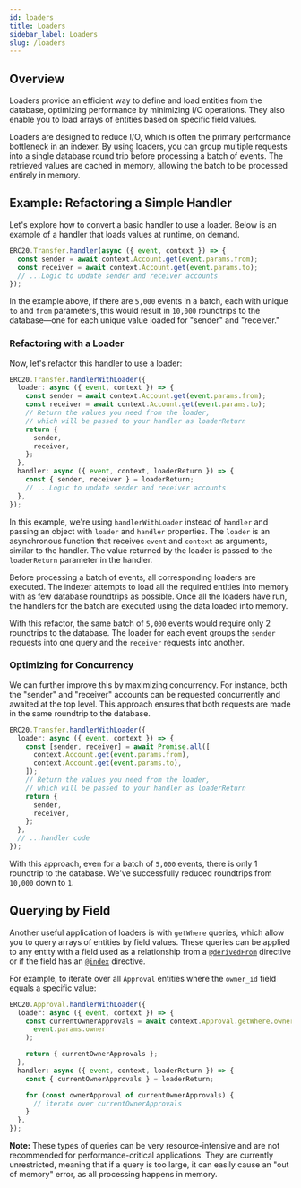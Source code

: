 ```yaml
---
id: loaders
title: Loaders
sidebar_label: Loaders
slug: /loaders
---
```


## Overview

Loaders provide an efficient way to define and load entities from the database, optimizing performance by minimizing I/O operations. They also enable you to load arrays of entities based on specific field values.

Loaders are designed to reduce I/O, which is often the primary performance bottleneck in an indexer. By using loaders, you can group multiple requests into a single database round trip before processing a batch of events. The retrieved values are cached in memory, allowing the batch to be processed entirely in memory.

## Example: Refactoring a Simple Handler

Let's explore how to convert a basic handler to use a loader. Below is an example of a handler that loads values at runtime, on demand.

```ts
ERC20.Transfer.handler(async ({ event, context }) => {
  const sender = await context.Account.get(event.params.from);
  const receiver = await context.Account.get(event.params.to);
  // ...Logic to update sender and receiver accounts
});
```

In the example above, if there are `5,000` events in a batch, each with unique `to` and `from` parameters, this would result in `10,000` roundtrips to the database—one for each unique value loaded for "sender" and "receiver."

### Refactoring with a Loader

Now, let's refactor this handler to use a loader:

```ts
ERC20.Transfer.handlerWithLoader({
  loader: async ({ event, context }) => {
    const sender = await context.Account.get(event.params.from);
    const receiver = await context.Account.get(event.params.to);
    // Return the values you need from the loader,
    // which will be passed to your handler as loaderReturn
    return {
      sender,
      receiver,
    };
  },
  handler: async ({ event, context, loaderReturn }) => {
    const { sender, receiver } = loaderReturn;
    // ...Logic to update sender and receiver accounts
  },
});
```

In this example, we're using `handlerWithLoader` instead of `handler` and passing an object with `loader` and `handler` properties. The `loader` is an asynchronous function that receives `event` and `context` as arguments, similar to the handler. The value returned by the loader is passed to the `loaderReturn` parameter in the handler.

Before processing a batch of events, all corresponding loaders are executed. The indexer attempts to load all the required entities into memory with as few database roundtrips as possible. Once all the loaders have run, the handlers for the batch are executed using the data loaded into memory.

With this refactor, the same batch of `5,000` events would require only 2 roundtrips to the database. The loader for each event groups the `sender` requests into one query and the `receiver` requests into another.

### Optimizing for Concurrency

We can further improve this by maximizing concurrency. For instance, both the "sender" and "receiver" accounts can be requested concurrently and awaited at the top level. This approach ensures that both requests are made in the same roundtrip to the database.

```ts
ERC20.Transfer.handlerWithLoader({
  loader: async ({ event, context }) => {
    const [sender, receiver] = await Promise.all([
      context.Account.get(event.params.from),
      context.Account.get(event.params.to),
    ]);
    // Return the values you need from the loader,
    // which will be passed to your handler as loaderReturn
    return {
      sender,
      receiver,
    };
  },
  // ...handler code
});
```

With this approach, even for a batch of `5,000` events, there is only 1 roundtrip to the database. We've successfully reduced roundtrips from `10,000` down to `1`.

## Querying by Field

Another useful application of loaders is with `getWhere` queries, which allow you to query arrays of entities by field values. These queries can be applied to any entity with a field used as a relationship from a [`@derivedFrom`](schema/#-relationships-one-to-many-derivedfrom) directive or if the field has an [`@index`](database-performance-optimization/#creating-custom-indices) directive.

For example, to iterate over all `Approval` entities where the `owner_id` field equals a specific value:

```ts
ERC20.Approval.handlerWithLoader({
  loader: async ({ event, context }) => {
    const currentOwnerApprovals = await context.Approval.getWhere.owner_id.eq(
      event.params.owner
    );

    return { currentOwnerApprovals };
  },
  handler: async ({ event, context, loaderReturn }) => {
    const { currentOwnerApprovals } = loaderReturn;

    for (const ownerApproval of currentOwnerApprovals) {
      // iterate over currentOwnerApprovals
    }
  },
});
```

**Note:** These types of queries can be very resource-intensive and are not recommended for performance-critical applications. They are currently unrestricted, meaning that if a query is too large, it can easily cause an "out of memory" error, as all processing happens in memory.
